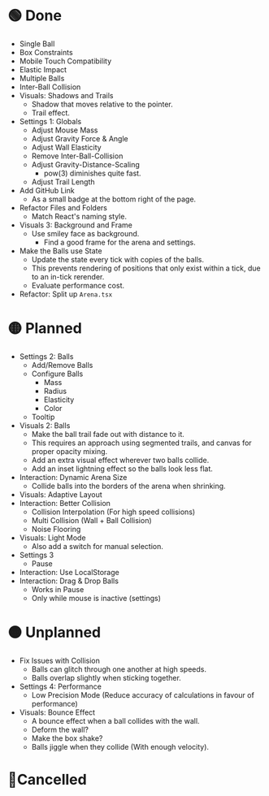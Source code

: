 # 🟢 Done

- Single Ball
- Box Constraints
- Mobile Touch Compatibility
- Elastic Impact
- Multiple Balls
- Inter-Ball Collision
- Visuals: Shadows and Trails
    - Shadow that moves relative to the pointer.
    - Trail effect.
- Settings 1: Globals
    - Adjust Mouse Mass
    - Adjust Gravity Force & Angle
    - Adjust Wall Elasticity
    - Remove Inter-Ball-Collision
    - Adjust Gravity-Distance-Scaling
        - pow(3) diminishes quite fast.
    - Adjust Trail Length
- Add GitHub Link
    - As a small badge at the bottom right of the page.
- Refactor Files and Folders
    - Match React's naming style.
- Visuals 3: Background and Frame
    - Use smiley face as background.
        - Find a good frame for the arena and settings.
- Make the Balls use State
    - Update the state every tick with copies of the balls.
    - This prevents rendering of positions that only exist within a tick, due to an in-tick rerender.
    - Evaluate performance cost.
- Refactor: Split up `Arena.tsx`

# 🟡 Planned

- Settings 2: Balls
    - Add/Remove Balls
    - Configure Balls
        - Mass
        - Radius
        - Elasticity
        - Color
    - Tooltip
- Visuals 2: Balls
    - Make the ball trail fade out with distance to it.
    - This requires an approach using segmented trails, and canvas for proper opacity mixing.
    - Add an extra visual effect wherever two balls collide.
    - Add an inset lightning effect so the balls look less flat.
- Interaction: Dynamic Arena Size
    - Collide balls into the borders of the arena when shrinking.
- Visuals: Adaptive Layout
- Interaction: Better Collision
    - Collision Interpolation (For high speed collisions)
    - Multi Collision (Wall + Ball Collision)
    - Noise Flooring
- Visuals: Light Mode
    - Also add a switch for manual selection.
- Settings 3
    - Pause
- Interaction: Use LocalStorage
- Interaction: Drag & Drop Balls
    - Works in Pause
    - Only while mouse is inactive (settings)

# 🟠 Unplanned

- Fix Issues with Collision
    - Balls can glitch through one another at high speeds.
    - Balls overlap slightly when sticking together.
- Settings 4: Performance
    - Low Precision Mode (Reduce accuracy of calculations in favour of performance)
- Visuals: Bounce Effect
    - A bounce effect when a ball collides with the wall.
    - Deform the wall?
    - Make the box shake?
    - Balls jiggle when they collide (With enough velocity).

# 🔴Cancelled